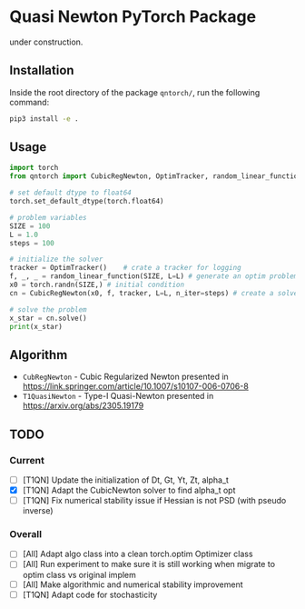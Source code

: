 # Quasi Newton PyTorch Package

under construction.

## Installation

Inside the root directory of the package `qntorch/`, run the following command:

```bash
pip3 install -e .
```

## Usage

```python
import torch
from qntorch import CubicRegNewton, OptimTracker, random_linear_function

# set default dtype to float64
torch.set_default_dtype(torch.float64)

# problem variables
SIZE = 100
L = 1.0
steps = 100

# initialize the solver
tracker = OptimTracker()    # crate a tracker for logging
f, _, _ = random_linear_function(SIZE, L=L) # generate an optim problem
x0 = torch.randn(SIZE,) # initial condition
cn = CubicRegNewton(x0, f, tracker, L=L, n_iter=steps) # create a solver

# solve the problem
x_star = cn.solve()
print(x_star)
```

## Algorithm
- `CubRegNewton`  - Cubic Regularized Newton presented in https://link.springer.com/article/10.1007/s10107-006-0706-8
- `T1QuasiNewton` - Type-I Quasi-Newton presented in https://arxiv.org/abs/2305.19179

## TODO

### Current
- [ ] [T1QN] Update the initialization of Dt, Gt, Yt, Zt, alpha_t
- [X] [T1QN] Adapt the CubicNewton solver to find alpha_t opt
- [ ] [T1QN] Fix numerical stability issue if Hessian is not PSD (with pseudo inverse)

### Overall
- [ ] [All] Adapt algo class into a clean torch.optim Optimizer class
- [ ] [All] Run experiment to make sure it is still working when migrate to optim class vs original implem
- [ ] [All] Make algorithmic and numerical stability improvement
- [ ] [T1QN] Adapt code for stochasticity
